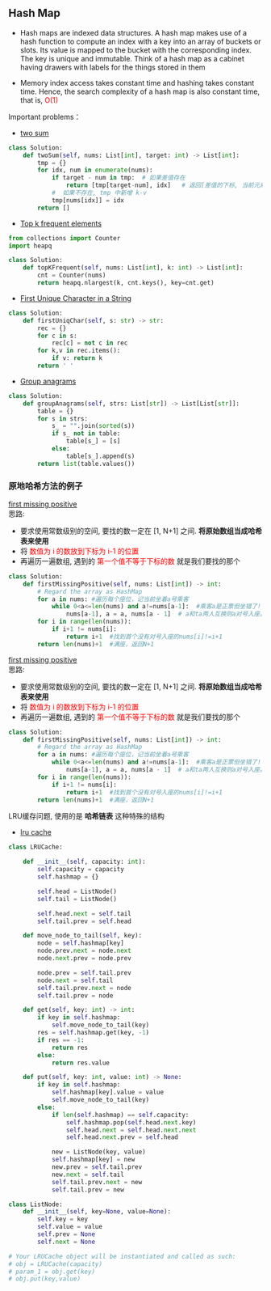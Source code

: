 ## Hash Map
- Hash maps are indexed data structures. A hash map makes use of a hash function to compute an index with a key into an array of buckets or slots. Its value is mapped to the bucket with the corresponding index. The key is unique and immutable. Think of a hash map as a cabinet having drawers with labels for the things stored in them 

- Memory index access takes constant time and hashing takes constant time. Hence, the search complexity of a hash map is also constant time, that is, <font color="red"> O(1) </font>

Important problems：
- [two sum](https://leetcode.com/problems/two-sum/)
```python
class Solution:
    def twoSum(self, nums: List[int], target: int) -> List[int]:
        tmp = {} 
        for idx, num in enumerate(nums):
            if target - num in tmp:  # 如果差值存在
                return [tmp[target-num], idx]   # 返回[差值的下标, 当前元素的下标] 
            #  如果不存在, tmp 中新增 k-v 
            tmp[nums[idx]] = idx 
        return [] 
```

- [Top k frequent elements]( https://leetcode.com/problems/top-k-frequent-elements/ )
```python
from collections import Counter  
import heapq 

class Solution:
    def topKFrequent(self, nums: List[int], k: int) -> List[int]:  
        cnt = Counter(nums)  
        return heapq.nlargest(k, cnt.keys(), key=cnt.get)
```

- [ First Unique Character in a String ](https://leetcode.com/problems/first-unique-character-in-a-string/) 
```python
class Solution:
    def firstUniqChar(self, s: str) -> str: 
        rec = {}  
        for c in s:
            rec[c] = not c in rec  
        for k,v in rec.items():
            if v: return k 
        return ' ' 
```

- [ Group anagrams ]( https://leetcode.cn/problems/group-anagrams/description/ ) 
```python
class Solution:
    def groupAnagrams(self, strs: List[str]) -> List[List[str]]:  
        table = {} 
        for s in strs:
            s_ = "".join(sorted(s))   
            if s_ not in table:
                table[s_] = [s] 
            else:
                table[s_].append(s) 
        return list(table.values())  
``` 

### 原地哈希方法的例子 
[ first missing positive ]( https://leetcode.cn/problems/first-missing-positive/description/ )  
思路:
- 要求使用常数级别的空间, 要找的数一定在 [1, N+1] 之间. **将原始数组当成哈希表来使用** 
- 将 <font color="red"> 数值为 i 的数放到下标为 i-1 的位置 </font>   
- 再遍历一遍数组, 遇到的 <font color="red"> 第一个值不等于下标的数 </font>    就是我们要找的那个
```python 
class Solution:
    def firstMissingPositive(self, nums: List[int]) -> int:  
        # Regard the array as HashMap 
        for a in nums: #遍历每个座位，记当前坐着a号乘客
            while 0<a<=len(nums) and a!=nums[a-1]:  #乘客a是正票但坐错了! 其座位被 ta=nums[a-1]占了
                nums[a-1], a = a, nums[a - 1]  # a和ta两人互换则a对号入座。此后ta相当于新的a，去找自己的座位（循环执行）
        for i in range(len(nums)):
            if i+1 != nums[i]:
                return i+1  #找到首个没有对号入座的nums[i]!=i+1
        return len(nums)+1  #满座，返回N+1 
```    


[ first missing positive ]( https://leetcode.cn/problems/first-missing-positive/description/ )  
思路:
- 要求使用常数级别的空间, 要找的数一定在 [1, N+1] 之间. **将原始数组当成哈希表来使用** 
- 将 <font color="red"> 数值为 i 的数放到下标为 i-1 的位置 </font>   
- 再遍历一遍数组, 遇到的 <font color="red"> 第一个值不等于下标的数 </font>    就是我们要找的那个
```python 
class Solution:
    def firstMissingPositive(self, nums: List[int]) -> int:  
        # Regard the array as HashMap 
        for a in nums: #遍历每个座位，记当前坐着a号乘客
            while 0<a<=len(nums) and a!=nums[a-1]:  #乘客a是正票但坐错了! 其座位被 ta=nums[a-1]占了
                nums[a-1], a = a, nums[a - 1]  # a和ta两人互换则a对号入座。此后ta相当于新的a，去找自己的座位（循环执行）
        for i in range(len(nums)):
            if i+1 != nums[i]:
                return i+1  #找到首个没有对号入座的nums[i]!=i+1
        return len(nums)+1  #满座，返回N+1 
```   

LRU缓存问题, 使用的是 **哈希链表** 这种特殊的结构
- [ lru cache ]( https://leetcode.cn/problems/lru-cache/description/ ) 
```python
class LRUCache:

    def __init__(self, capacity: int):  
        self.capacity = capacity 
        self.hashmap = {} 

        self.head = ListNode() 
        self.tail = ListNode() 

        self.head.next = self.tail 
        self.tail.prev = self.head  

    def move_node_to_tail(self, key): 
        node = self.hashmap[key] 
        node.prev.next = node.next 
        node.next.prev = node.prev 

        node.prev = self.tail.prev 
        node.next = self.tail 
        self.tail.prev.next = node 
        self.tail.prev = node  

    def get(self, key: int) -> int:  
        if key in self.hashmap:
            self.move_node_to_tail(key) 
        res = self.hashmap.get(key, -1) 
        if res == -1:
            return res 
        else:
            return res.value

    def put(self, key: int, value: int) -> None:  
        if key in self.hashmap:
            self.hashmap[key].value = value 
            self.move_node_to_tail(key) 
        else:
            if len(self.hashmap) == self.capacity:
                self.hashmap.pop(self.head.next.key) 
                self.head.next = self.head.next.next 
                self.head.next.prev = self.head 

            new = ListNode(key, value) 
            self.hashmap[key] = new 
            new.prev = self.tail.prev 
            new.next = self.tail 
            self.tail.prev.next = new  
            self.tail.prev = new 

class ListNode:
    def __init__(self, key=None, value=None): 
        self.key = key   
        self.value = value 
        self.prev = None 
        self.next = None 

# Your LRUCache object will be instantiated and called as such:
# obj = LRUCache(capacity)
# param_1 = obj.get(key)
# obj.put(key,value) 
```  
